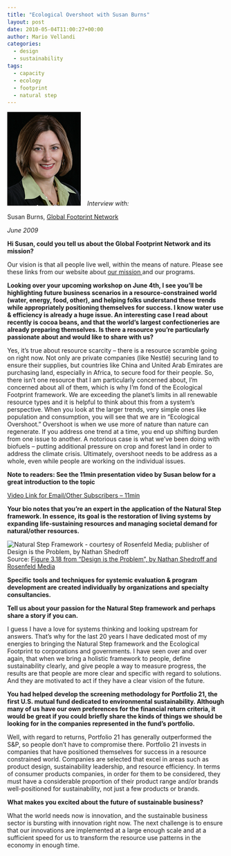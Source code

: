 ```yaml
---
title: "Ecological Overshoot with Susan Burns"
layout: post
date: 2010-05-04T11:00:27+00:00
author: Mario Vellandi
categories:
  - design
  - sustainability
tags:
  - capacity
  - ecology
  - footprint
  - natural step
---
```

<img class="alignleft size-full wp-image-4191" style="margin-right: 15px;" title="susan_burns" src="/images/2010/susan_burns.jpg" alt="" width="170" height="216" />*Interview with:*

Susan Burns, [Global Footprint Network](http://globalfootprintnetwork.com/)

_June 2009_

**Hi Susan, could you tell us about the Global Footprint Network and its mission?**

Our vision is that all people live well, within the means of nature. Please see these links from our website about <a href="http://footprintnetwork.org/en/index.php/GFN/page/at_a_glance" target="new">our mission </a>and our programs.

**Looking over your upcoming workshop on June 4th, I see you&#8217;ll be highlighting future business scenarios in a resource-constrained world (water, energy, food, other), and helping folks understand these trends while appropriately positioning themselves for success. I know water use & efficiency is already a huge issue. An interesting case I read about recently is cocoa beans, and that the world&#8217;s largest confectioneries are already preparing themselves. Is there a resource you&#8217;re particularly passionate about and would like to share with us?**

Yes, it’s true about resource scarcity &#8211; there is a resource scramble going on right now. Not only are private companies (like Nestlé) securing land to ensure their supplies, but countries like China and United Arab Emirates are purchasing land, especially in Africa, to secure food for their people. So, there isn’t one resource that I am particularly concerned about, I’m concerned about all of them, which is why I’m fond of the Ecological Footprint framework. We are exceeding the planet’s limits in all renewable resource types and it is helpful to think about this from a system’s perspective. When you look at the larger trends, very simple ones like population and consumption, you will see that we are in “Ecological Overshoot.” Overshoot is when we use more of nature than nature can regenerate. If you address one trend at a time, you end up shifting burden from one issue to another. A notorious case is what we’ve been doing with biofuels &#8211; putting additional pressure on crop and forest land in order to address the climate crisis. Ultimately, overshoot needs to be address as a whole, even while people are working on the individual issues.

**Note to readers: See the 11min presentation video by Susan below for a great introduction to the topic**



[Video Link for Email/Other Subscribers &#8211; 11min](http://vimeo.com/11123761)

**Your bio notes that you&#8217;re an expert in the application of the Natural Step framework. In essence, its goal is the restoration of living systems by expanding life-sustaining resources and managing societal demand for natural/other resources.**

<img src="http://farm4.static.flickr.com/3523/3261675030_549ec3eceb.jpg" alt="Natural Step Framework - courtesy of Rosenfeld Media; publisher of  Design is the Problem, by Nathan Shedroff" width="480" />Source: <a href="http://www.flickr.com/photos/rosenfeldmedia/3261675030/in/set-72157613412642793">Figure 3.18 from &#8220;Design is the Problem&#8221;, by Nathan Shedroff and Rosenfeld Media</a>

**Specific tools and techniques for systemic evaluation & program development are created individually by organizations and specialty consultancies.**

**Tell us about your passion for the Natural Step framework and perhaps share a story if you can.**

I guess I have a love for systems thinking and looking upstream for answers. That’s why for the last 20 years I have dedicated most of my energies to bringing the Natural Step framework and the Ecological Footprint to corporations and governments. I have seen over and over again, that when we bring a holistic framework to people, define sustainability clearly, and give people a way to measure progress, the results are that people are more clear and specific with regard to solutions. And they are motivated to act if they have a clear vision of the future.

**You had helped develop the screening methodology for Portfolio 21, the first U.S. mutual fund dedicated to environmental sustainability. Although many of us have our own preferences for the financial return criteria, it would be great if you could briefly share the kinds of things we should be looking for in the companies represented in the fund&#8217;s portfolio.**

Well, with regard to returns, Portfolio 21 has generally outperformed the S&P, so people don’t have to compromise there. Portfolio 21 invests in companies that have positioned themselves for success in a resource constrained world. Companies are selected that excel in areas such as product design, sustainability leadership, and resource efficiency. In terms of consumer products companies, in order for them to be considered, they must have a considerable proportion of their product range and/or brands well-positioned for sustainability, not just a few products or brands.

**What makes you excited about the future of sustainable business?**

What the world needs now is innovation, and the sustainable business sector is bursting with innovation right now. The next challenge is to ensure that our innovations are implemented at a large enough scale and at a sufficient speed for us to transform the resource use patterns in the economy in enough time.
